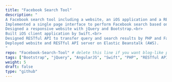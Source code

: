```yaml
---
title: "Facebook Search Tool"
description: "
A Facebook search tool including a website, an iOS application and a RESTful API server.<br>
Implemented a single page interface to perform Facebook search based on AngularJS framework.<br>
Designed a responsive website with jQuery and Bootstrap.<br>
Built iOS client application by Swift.<br>
Designed RESTful API to transfer query and search results by PHP and Facebook Graph APIs.<br>
Deployed website and RESTful API server on Elastic Beanstalk (AWS).
"
repo: "Facebook-Search-Tool" # delete this line if you want blog-like posts for projects
tags: ["Bootstrap", "jQuery", "AngularJS", "Swift", "PHP", "RESTful API", "AWS", "USC"]
weight: 5
draft: false
type: "github"
---
```

